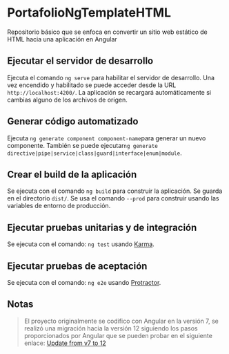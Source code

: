 # PortafolioNgTemplateHTML

Repositorio básico que se enfoca en convertir un sitio web estático de HTML hacia una aplicación en Angular

## Ejecutar el servidor de desarrollo

Ejecuta el comando `ng serve` para habilitar el servidor de desarrollo. Una vez encendido y habilitado se puede acceder desde la URL `http://localhost:4200/`. La aplicación se recargará automáticamente si cambias alguno de los archivos de origen.

## Generar código automatizado

Ejecuta `ng generate component component-name`para generar un nuevo componente. También se puede ejecutar`ng generate directive|pipe|service|class|guard|interface|enum|module`.

## Crear el build de la aplicación

Se ejecuta con el comando `ng build` para construir la aplicación. Se guarda en el directorio `dist/`. Se usa el comando `--prod` para construir usando las variables de entorno de producción.

## Ejecutar pruebas unitarias y de integración

Se ejecuta con el comando: `ng test` usando [Karma](https://karma-runner.github.io).

## Ejecutar pruebas de aceptación

Se ejecuta con el comando: `ng e2e` usando [Protractor](http://www.protractortest.org/).

## Notas

> El proyecto originalmente se codifico con Angular en la versión 7, se realizó 
una migración hacia la versión 12 siguiendo los pasos
proporcionados por Angular que se pueden probar en el siguiente enlace: [Update from v7 to 12](https://update.angular.io/?v=7.0-12.0)
